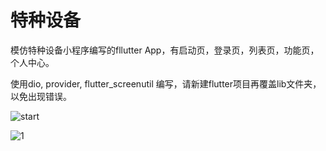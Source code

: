 # 特种设备

模仿特种设备小程序编写的fllutter App，有启动页，登录页，列表页，功能页，个人中心。

使用dio, provider, flutter_screenutil 编写，请新建flutter项目再覆盖lib文件夹，以免出现错误。



![start](D:\learn\flutter\flutterj\images\start.png)

![1](D:\learn\flutter\flutterj\img\1.png)